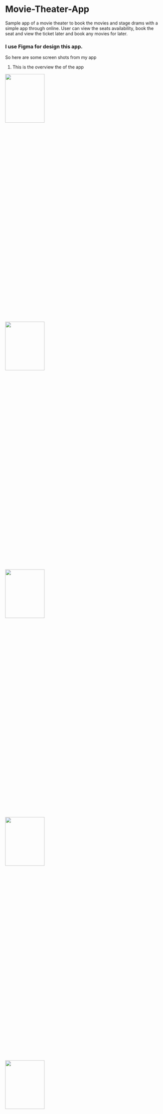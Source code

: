 # Movie-Theater-App

Sample app of a movie theater to book the movies and stage drams with a simple app through online. 
 User can view the seats availability, book the seat and view the ticket later and book any movies for later.  

### I use Figma for design this app. 

So here are some screen shots from my app

1. This is the overview the of the app

<img src="https://github.com/HansiLeelasena/Movie-Theater-App/blob/9b0d7fcfeff6de454390f4dcb8aa6c41a14183e9/1.png" width="50%" height="20%"  /> </br>

<img src="https://github.com/HansiLeelasena/Movie-Theater-App/blob/9b0d7fcfeff6de454390f4dcb8aa6c41a14183e9/2.png" width="50%" height="20%"  /> </br>

<img src="https://github.com/HansiLeelasena/Movie-Theater-App/blob/9b0d7fcfeff6de454390f4dcb8aa6c41a14183e9/3.png" width="50%" height="20%"  /> </br>

<img src="https://github.com/HansiLeelasena/Movie-Theater-App/blob/9b0d7fcfeff6de454390f4dcb8aa6c41a14183e9/4.png" width="50%" height="20%"  /> </br>
<img src="https://github.com/HansiLeelasena/Movie-Theater-App/blob/9b0d7fcfeff6de454390f4dcb8aa6c41a14183e9/5.png" width="50%" height="20%"  /> </br>
<img src="https://github.com/HansiLeelasena/Movie-Theater-App/blob/9b0d7fcfeff6de454390f4dcb8aa6c41a14183e9/6.png" width="50%" height="20%"  /> </br>
<img src="https://github.com/HansiLeelasena/Movie-Theater-App/blob/9b0d7fcfeff6de454390f4dcb8aa6c41a14183e9/7.png" width="50%" height="20%"  /> </br>
<img src="https://github.com/HansiLeelasena/Movie-Theater-App/blob/9b0d7fcfeff6de454390f4dcb8aa6c41a14183e9/8.png" width="50%" height="20%"  /> </br>
<img src="https://github.com/HansiLeelasena/Movie-Theater-App/blob/9b0d7fcfeff6de454390f4dcb8aa6c41a14183e9/9.png" width="50%" height="20%"  /> </br>


